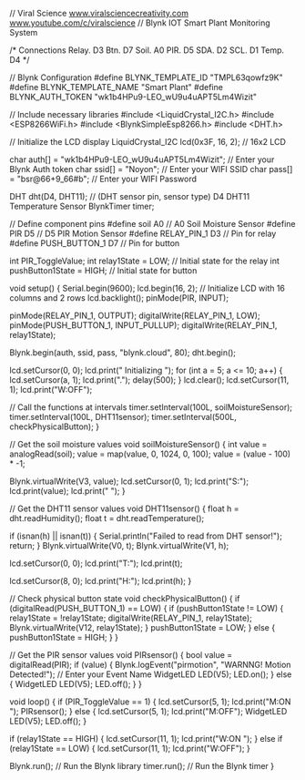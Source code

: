 // Viral Science www.viralsciencecreativity.com www.youtube.com/c/viralscience
// Blynk IOT Smart Plant Monitoring System

/* Connections
Relay. D3
Btn.   D7
Soil.  A0
PIR.   D5
SDA.   D2
SCL.   D1
Temp.  D4
*/

// Blynk Configuration
#define BLYNK_TEMPLATE_ID "TMPL63qowfz9K"
#define BLYNK_TEMPLATE_NAME "Smart Plant"
#define BLYNK_AUTH_TOKEN "wk1b4HPu9-LEO_wU9u4uAPT5Lm4Wizit"

// Include necessary libraries
#include <LiquidCrystal_I2C.h>
#include <ESP8266WiFi.h>
#include <BlynkSimpleEsp8266.h>
#include <DHT.h>

// Initialize the LCD display
LiquidCrystal_I2C lcd(0x3F, 16, 2); // 16x2 LCD

char auth[] = "wk1b4HPu9-LEO_wU9u4uAPT5Lm4Wizit";  // Enter your Blynk Auth token
char ssid[] = "Noyon";  // Enter your WIFI SSID
char pass[] = "bsr@66+9_66#b";  // Enter your WIFI Password

DHT dht(D4, DHT11); // (DHT sensor pin, sensor type) D4 DHT11 Temperature Sensor
BlynkTimer timer;

// Define component pins
#define soil A0 // A0 Soil Moisture Sensor
#define PIR D5  // D5 PIR Motion Sensor
#define RELAY_PIN_1 D3 // Pin for relay
#define PUSH_BUTTON_1 D7 // Pin for button

int PIR_ToggleValue;
int relay1State = LOW; // Initial state for the relay
int pushButton1State = HIGH; // Initial state for button

void setup() {
  Serial.begin(9600);
  lcd.begin(16, 2); // Initialize LCD with 16 columns and 2 rows
  lcd.backlight();
  pinMode(PIR, INPUT);

  pinMode(RELAY_PIN_1, OUTPUT);
  digitalWrite(RELAY_PIN_1, LOW);
  pinMode(PUSH_BUTTON_1, INPUT_PULLUP);
  digitalWrite(RELAY_PIN_1, relay1State);

  Blynk.begin(auth, ssid, pass, "blynk.cloud", 80);
  dht.begin();

  lcd.setCursor(0, 0);
  lcd.print("  Initializing  ");
  for (int a = 5; a <= 10; a++) {
    lcd.setCursor(a, 1);
    lcd.print(".");
    delay(500);
  }
  lcd.clear();
  lcd.setCursor(11, 1);
  lcd.print("W:OFF");

  // Call the functions at intervals
  timer.setInterval(100L, soilMoistureSensor);
  timer.setInterval(100L, DHT11sensor);
  timer.setInterval(500L, checkPhysicalButton);
}

// Get the soil moisture values
void soilMoistureSensor() {
  int value = analogRead(soil);
  value = map(value, 0, 1024, 0, 100);
  value = (value - 100) * -1;

  Blynk.virtualWrite(V3, value);
  lcd.setCursor(0, 1);
  lcd.print("S:");
  lcd.print(value);
  lcd.print(" ");
}

// Get the DHT11 sensor values
void DHT11sensor() {
  float h = dht.readHumidity();
  float t = dht.readTemperature();

  if (isnan(h) || isnan(t)) {
    Serial.println("Failed to read from DHT sensor!");
    return;
  }
  Blynk.virtualWrite(V0, t);
  Blynk.virtualWrite(V1, h);

  lcd.setCursor(0, 0);
  lcd.print("T:");
  lcd.print(t);

  lcd.setCursor(8, 0);
  lcd.print("H:");
  lcd.print(h);
}

// Check physical button state
void checkPhysicalButton() {
  if (digitalRead(PUSH_BUTTON_1) == LOW) {
    if (pushButton1State != LOW) {
      relay1State = !relay1State;
      digitalWrite(RELAY_PIN_1, relay1State);
      Blynk.virtualWrite(V12, relay1State);
    }
    pushButton1State = LOW;
  } else {
    pushButton1State = HIGH;
  }
}

// Get the PIR sensor values
void PIRsensor() {
  bool value = digitalRead(PIR);
  if (value) {
    Blynk.logEvent("pirmotion", "WARNNG! Motion Detected!"); // Enter your Event Name
    WidgetLED LED(V5);
    LED.on();
  } else {
    WidgetLED LED(V5);
    LED.off();
  }
}

void loop() {
  if (PIR_ToggleValue == 1) {
    lcd.setCursor(5, 1);
    lcd.print("M:ON ");
    PIRsensor();
  } else {
    lcd.setCursor(5, 1);
    lcd.print("M:OFF");
    WidgetLED LED(V5);
    LED.off();
  }

  if (relay1State == HIGH) {
    lcd.setCursor(11, 1);
    lcd.print("W:ON ");
  } else if (relay1State == LOW) {
    lcd.setCursor(11, 1);
    lcd.print("W:OFF");
  }

  Blynk.run();  // Run the Blynk library
  timer.run();  // Run the Blynk timer
}



